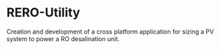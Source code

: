 # RERO-Utility
Creation and development of a cross platform application for sizing a PV system to power a RO desalination unit.
